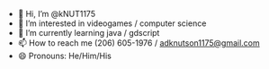 - 👋 Hi, I’m @kNUT1175
- 👀 I’m interested in videogames / computer science
- 🌱 I’m currently learning java / gdscript
- 📫 How to reach me (206) 605-1976 / adknutson1175@gmail.com
- 😄 Pronouns: He/Him/His

<!---
kNUT1175/kNUT1175 is a ✨ special ✨ repository because its `README.md` (this file) appears on your GitHub profile.
You can click the Preview link to take a look at your changes.
--->
